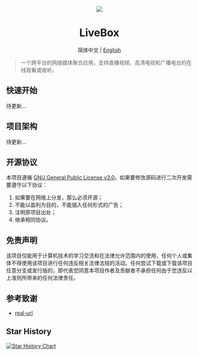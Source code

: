<div align="center"><img src="docs/logo@128x128.png"></img></div>

<h1 align="center">LiveBox</h1>

<div align="center">简体中文  |  <a href="README-en.md">English</a></div>

> 一个跨平台的网络媒体聚合应用，支持直播视频、高清电视和广播电台的在线观看或收听。



## 快速开始

待更新...


## 项目架构

待更新...


## 开源协议

本项目遵循 [GNU General Public License v3.0](./LICENSE)，如果要修改源码进行二次开发需要遵守以下协议：

1. 如果要在网络上分发，那么必须开源；
2. 不能以盈利为目的，不能插入任何形式的广告；
3. 注明原项目出处；
4. 继承相同协议。


## 免责声明

该项目仅能用于计算机技术的学习交流和在法律允许范围内的使用，任何个人或集体不得使用该项目进行任何违反相关法律法规的活动。任何尝试下载或下载该项目任意分支或发行版的，即代表您同意本项目作者及贡献者不承担任何由于您违反以上准则所带来的任何法律责任。


## 参考致谢
* [real-url](https://github.com/wbt5/real-url)

## Star History

[![Star History Chart](https://api.star-history.com/svg?repos=parzulpan/livebox&type=Date)](https://star-history.com/#parzulpan/livebox&Date)

